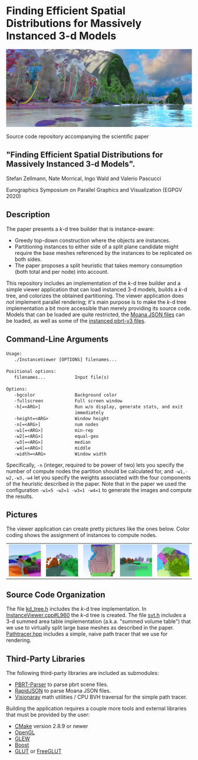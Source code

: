 Finding Efficient Spatial Distributions for Massively Instanced 3-d Models
==========================================================================

![teaser](/img/teaser.png "Moana island scene colored by instance ID")

Source code repository accompanying the scientific paper

"Finding Efficient Spatial Distributions for Massively Instanced 3-d Models".
-----------------------------------------------------------------------------

Stefan Zellmann, Nate Morrical, Ingo Wald and Valerio Pascucci

Eurographics Symposium on Parallel Graphics and Visualization (EGPGV 2020)

Description
-----------

The paper presents a _k_-d tree builder that is instance-aware:

- Greedy top-down construction where the objects are instances.
- Partitioning instances to either side of a split plane candidate might require the base meshes referenced by the instances to be replicated on both sides.
- The paper proposes a split heuristic that takes memory consumption (both total and per node) into account.

This repository includes an implementation of the _k_-d tree builder and a simple viewer application that can load instanced 3-d models, builds a _k_-d tree, and colorizes the obtained partitioning. The viewer application does _not_ implement parallel rendering; it's main purpose is to make the _k_-d tree implementation a bit more accessible than merely providing its source code. Models that can be loaded are quite restricted, the [Moana JSON files](https://www.technology.disneyanimation.com/islandscene) can be loaded, as well as some of the [instanced pbrt-v3 files](https://www.pbrt.org/scenes-v3.html).

Command-Line Arguments
----------------------

```
Usage:
   ./InstanceViewer [OPTIONS] filenames...

Positional options:
   filenames...           Input file(s)

Options:
   -bgcolor               Background color
   -fullscreen            Full screen window
   -h[=<ARG>]             Run w/o display, generate stats, and exit
                          immediately
   -height=<ARG>          Window height
   -n[=<ARG>]             num nodes
   -w1[=<ARG>]            min-rep
   -w2[=<ARG>]            equal-geo
   -w3[=<ARG>]            median
   -w4[=<ARG>]            middle
   -width=<ARG>           Window width
```
Specifically, `-n` (integer, required to be power of two) lets you specify the number of compute nodes the partition should be calculated for, and `-w1,-w2,-w3,-w4` let you specify the weights associated with the four components of the heuristic described in the paper. Note that in the paper we used the configuration `-w1=5 -w2=1 -w3=1 -w4=1` to generate the images and compute the results.

Pictures
--------

The viewer application can create pretty pictures like the ones below. Color coding shows the assignment of instances to compute nodes.

<table><tr><td>
<img src="img/pic1.png" width="180" /></td><td>
<img src="img/pic2.png" width="180" /></td><td>
<img src="img/pic3.png" width="180" /></td><td>
<img src="img/pic4.png" width="180" /></td><td>
<img src="img/pic5.png" width="180" /></td></tr></table>

Source Code Organization
------------------------

The file [kd_tree.h](/kd_tree.h) includes the _k_-d tree implementation. In [InstanceViewer.cpp#L960](/InstanceViewer.cpp#L960) the _k_-d tree is created. The file [svt.h](svt.h) includes a 3-d summed area table implementation (a.k.a. "summed volume table") that we use to virtually split large base meshes as described in the paper. [Pathtracer.hpp](Pathtracer.hpp) includes a simple, naive path tracer that we use for rendering.

Third-Party Libraries
---------------------

The following third-party libraries are included as submodules:
- [PBRT-Parser](https://github.com/ingowald/pbrt-parser) to parse pbrt scene files.
- [RapidJSON](http://rapidjson.org/) to parse Moana JSON files.
- [Visionaray](http://github.com/szellmann/visionaray/) math utilities / CPU BVH traversal for the simple path tracer.

Building the application requires a couple more tools and external libraries that must be provided by the user:
- [CMake](http://www.cmake.org/download/) version 2.8.9 or newer
- [OpenGL](https://www.opengl.org)
- [GLEW](http://glew.sourceforge.net/)
- [Boost](http://www.boost.org/users/download/)
- [GLUT](https://www.opengl.org/resources/libraries/glut/) or [FreeGLUT](http://freeglut.sourceforge.net/index.php#download)
